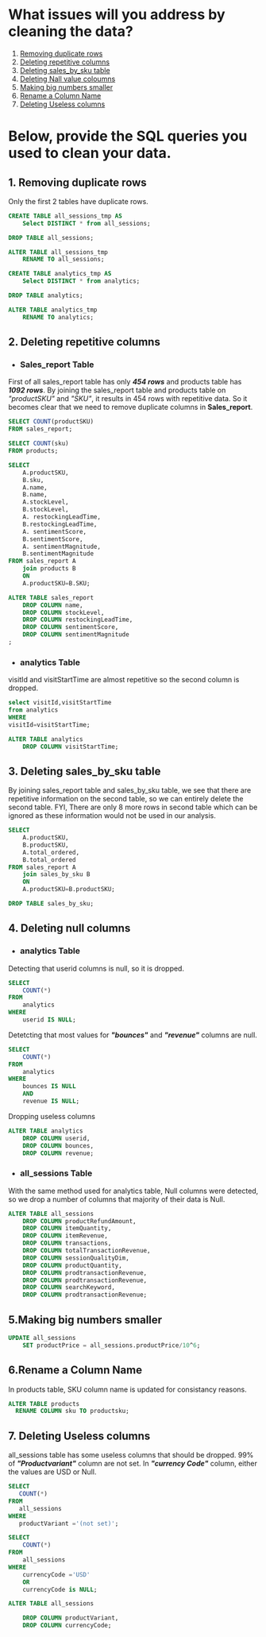 # What issues will you address by cleaning the data?
1. [Removing duplicate rows](#1-removing-duplicate-rows)
2. [Deleting repetitive columns](#2-deleting-repetitive-columns)
3. [Deleting sales_by_sku table](#3-deleting-sales_by_sku-table)
4. [Deleting Nall value coloumns](#4-deleting-null-columns)
5. [Making big numbers smaller](#5making-big-numbers-smaller)
6. [Rename a Column Name](#6rename-a-column-name)
7. [Deleting Useless columns](#7-deleting-useless-columns)


# Below, provide the SQL queries you used to clean your data.

## 1. Removing duplicate rows
Only the first 2 tables have duplicate rows.
```SQL
CREATE TABLE all_sessions_tmp AS
    Select DISTINCT * from all_sessions;

DROP TABLE all_sessions;

ALTER TABLE all_sessions_tmp
    RENAME TO all_sessions;
```
```SQL
CREATE TABLE analytics_tmp AS
	Select DISTINCT * from analytics;

DROP TABLE analytics;

ALTER TABLE analytics_tmp
	RENAME TO analytics;
```
## 2. Deleting repetitive columns
- ### Sales_report Table
First of all sales_report table has only ***454 rows*** and products table has ***1092 rows***. By joining the sales_report table and products table on *"productSKU"* and *"SKU"*, it results in 454 rows with repetitive data. So it becomes clear that we need to remove duplicate columns in **Sales_report**. 

```sQL
SELECT COUNT(productSKU)
FROM sales_report;
```
```sQL
SELECT COUNT(sku)
FROM products;
```
``` SQL
SELECT 
	A.productSKU,
	B.sku,
	A.name,
	B.name,
	A.stockLevel,
	B.stockLevel,
	A. restockingLeadTime,
	B.restockingLeadTime,
	A. sentimentScore,
	B.sentimentScore,
	A. sentimentMagnitude,
	B.sentimentMagnitude
FROM sales_report A
	join products B
	ON
	A.productSKU=B.SKU;
```
``` SQL
ALTER TABLE sales_report
	DROP COLUMN name,
	DROP COLUMN stockLevel,
	DROP COLUMN restockingLeadTime,
	DROP COLUMN sentimentScore,
	DROP COLUMN sentimentMagnitude
;
```
- ### analytics Table
visitId and visitStartTime are almost repetitive so the second column is dropped.
``` SQL
select visitId,visitStartTime
from analytics
WHERE
visitId=visitStartTime;

ALTER TABLE analytics
	DROP COLUMN visitStartTime;
```

## 3. Deleting sales_by_sku table
By joining sales_report table and sales_by_sku table, we see that there are repetitive information on the second table, so we can entirely delete the second table. FYI, There are only 8 more rows in second table which can be ignored as these information would not be used in our analysis.
``` SQL
SELECT 
	A.productSKU,
	B.productSKU,
	A.total_ordered,
	B.total_ordered
FROM sales_report A
	join sales_by_sku B
	ON
	A.productSKU=B.productSKU;
```
``` SQL
DROP TABLE sales_by_sku;
```

## 4. Deleting null columns
- ### analytics Table
Detecting that userid columns is null, so it is dropped.
``` SQL
SELECT 
	COUNT(*)
FROM 
	analytics
WHERE
    userid IS NULL;
```
Detetcting that most values for ***"bounces"*** and ***"revenue"*** columns are null.
``` SQL
SELECT 
	COUNT(*)
FROM 
	analytics
WHERE
    bounces IS NULL
	AND
	revenue IS NULL;
```
Dropping useless columns
``` SQL
ALTER TABLE analytics
	DROP COLUMN userid,
	DROP COLUMN bounces,
	DROP COLUMN revenue; 
```

- ###  all_sessions Table
With the same method used for analytics table, Null columns were detected, so we drop a number of columns that majority of their data is Null.
```SQL
ALTER TABLE all_sessions
	DROP COLUMN productRefundAmount,
	DROP COLUMN itemQuantity,
	DROP COLUMN itemRevenue,
	DROP COLUMN transactions,
	DROP COLUMN totalTransactionRevenue,
	DROP COLUMN sessionQualityDim,
	DROP COLUMN productQuantity, 
	DROP COLUMN prodtransactionRevenue, 
	DROP COLUMN prodtransactionRevenue, 
	DROP COLUMN searchKeyword,
	DROP COLUMN prodtransactionRevenue; 
```
## 5.Making big numbers smaller
```SQL
UPDATE all_sessions
	SET productPrice = all_sessions.productPrice/10^6;
```
## 6.Rename a Column Name
In products table, SKU column name is updated for consistancy reasons.
``` SQL
ALTER TABLE products
  RENAME COLUMN sku TO productsku;
```
 ## 7. Deleting Useless columns
 all_sessions table has some useless columns that should be dropped. 99% of ***"Productvariant"***  column are not set. In ***"currency Code"*** column, either the values are USD or Null. 
 ``` SQL
 SELECT 
	COUNT(*)
FROM 
	all_sessions
WHERE
	productVariant ='(not set)';
```
``` SQL
SELECT 
	COUNT(*)
FROM 
	all_sessions
WHERE
	currencyCode ='USD'
	OR
	currencyCode is NULL;
```
``` SQL
ALTER TABLE all_sessions

	DROP COLUMN productVariant, 
	DROP COLUMN currencyCode; 
```